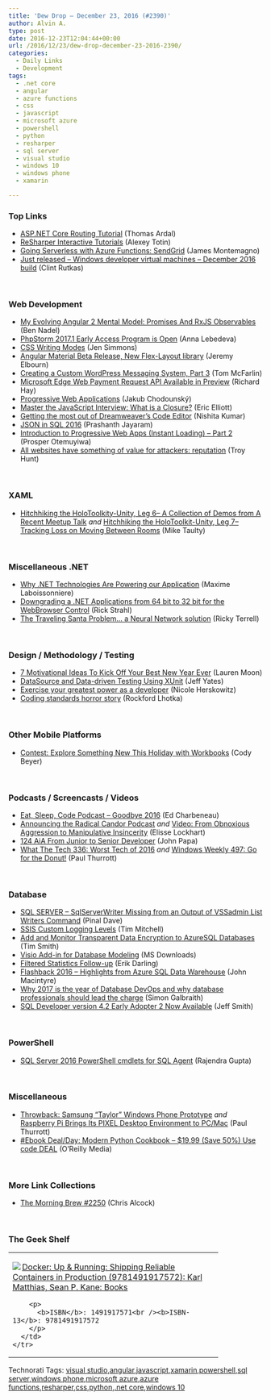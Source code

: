 ```yaml
---
title: 'Dew Drop – December 23, 2016 (#2390)'
author: Alvin A.
type: post
date: 2016-12-23T12:04:44+00:00
url: /2016/12/23/dew-drop-december-23-2016-2390/
categories:
  - Daily Links
  - Development
tags:
  - .net core
  - angular
  - azure functions
  - css
  - javascript
  - microsoft azure
  - powershell
  - python
  - resharper
  - sql server
  - visual studio
  - windows 10
  - windows phone
  - xamarin

---
```

### <a name="top"></a>Top Links

  * <a href="http://blog.elmah.io/aspnetcore-routing-tutorial/" target="_blank">ASP.NET Core Routing Tutorial</a> (Thomas Ardal)
  * <a href="https://blog.jetbrains.com/dotnet/2016/12/22/resharper-interactive-tutorials/" target="_blank">ReSharper Interactive Tutorials</a> (Alexey Totin)
  * <a href="http://motzcod.es/post/154814819597" target="_blank">Going Serverless with Azure Functions: SendGrid</a> (James Montemagno)
  * <a href="https://blogs.windows.com/buildingapps/2016/12/22/just-released-windows-developer-virtual-machines-december-2016-build/?WT.mc_id=DX_MVP4025064" target="_blank">Just released – Windows developer virtual machines – December 2016 build</a> (Clint Rutkas)

&nbsp;

### <a name="web"></a>Web Development

  * <a href="https://www.bennadel.com/blog/3202-my-evolving-angular-2-mental-model-promises-and-rxjs-observables.htm" target="_blank">My Evolving Angular 2 Mental Model: Promises And RxJS Observables</a> (Ben Nadel)
  * <a href="https://blog.jetbrains.com/phpstorm/2016/12/phpstorm-2017-1-early-access-program-is-open/" target="_blank">PhpStorm 2017.1 Early Access Program is Open</a> (Anna Lebedeva)
  * <a href="http://feedproxy.google.com/~r/24ways/~3/2_OWwE64Alg/" target="_blank">CSS Writing Modes</a> (Jen Simmons)
  * <a href="http://angularjs.blogspot.com/2016/12/angular-material-beta-release-new-flex.html" target="_blank">Angular Material Beta Release, New Flex-Layout library</a> (Jeremy Elbourn)
  * <a href="https://code.tutsplus.com/tutorials/creating-a-custom-wordpress-messaging-system-part-3--cms-27610" target="_blank">Creating a Custom WordPress Messaging System, Part 3</a> (Tom McFarlin)
  * <a href="http://devproconnections.com/web-development/microsoft-edge-web-payment-request-api-available-preview" target="_blank">Microsoft Edge Web Payment Request API Available in Preview</a> (Richard Hay)
  * <a href="https://chodounsky.net/2016/12/23/progressive-web-applications/" target="_blank">Progressive Web Applications</a> (Jakub Chodounský)
  * <a href="https://medium.com/javascript-scene/master-the-javascript-interview-what-is-a-closure-b2f0d2152b36#.1ezk67r9e" target="_blank">Master the JavaScript Interview: What is a Closure?</a> (Eric Elliott)
  * <a href="http://blogs.adobe.com/contentcorner/2016/12/23/getting-the-most-out-of-dreamweavers-code-editor" target="_blank">Getting the most out of Dreamweaver’s Code Editor</a> (Nishita Kumar)
  * <a href="https://dzone.com/articles/the-json-in-sql-2016?utm_medium=feed&utm_source=feedpress.me&utm_campaign=Feed%3A+dzone%2Fintegration" target="_blank">JSON in SQL 2016</a> (Prashanth Jayaram)
  * <a href="https://auth0.com/blog/introduction-to-progressive-web-apps-instant-loading-part-2/" target="_blank">Introduction to Progressive Web Apps (Instant Loading) &#8211; Part 2</a> (Prosper Otemuyiwa)
  * <a href="http://feedproxy.google.com/~r/TroyHunt/~3/8EVx9FPLa8M/" target="_blank">All websites have something of value for attackers: reputation</a> (Troy Hunt)

&nbsp;

### <a name="silverlight"></a>XAML

  * <a href="http://feedproxy.google.com/~r/mtaulty/~3/7EilHP6_2Y8/" target="_blank">Hitchhiking the HoloToolkity-Unity, Leg 6– A Collection of Demos from A Recent Meetup Talk</a> _and_ <a href="http://feedproxy.google.com/~r/mtaulty/~3/d8oGam-Rjvk/" target="_blank">Hitchhiking the HoloToolkit-Unity, Leg 7–Tracking Loss on Moving Between Rooms</a> (Mike Taulty)

&nbsp;

### <a name="dotnet"></a>Miscellaneous .NET

  * <a href="https://snipcart.com/blog/why-dot-net-technologies" target="_blank">Why .NET Technologies Are Powering our Application</a> (Maxime Laboissonniere)
  * <a href="http://feedproxy.google.com/~r/RickStrahl/~3/bopUqX3IltE/Downgrading-a-NET-Applications-from-64-bit-to-32-bit-for-the-WebBrowser-Control" target="_blank">Downgrading a .NET Applications from 64 bit to 32 bit for the WebBrowser Control</a> (Rick Strahl)
  * <a href="http://www.rickyterrell.com/?p=97" target="_blank">The Traveling Santa Problem… a Neural Network solution</a> (Ricky Terrell)

&nbsp;

### <a name="design"></a>Design / Methodology / Testing

  * <a href="http://blog.trello.com/motivational-ideas-for-new-years-resolutions" target="_blank">7 Motivational Ideas To Kick Off Your Best New Year Ever</a> (Lauren Moon)
  * <a href="http://feedproxy.google.com/~r/SomewhatAbstract/~3/SN_Gg-TQRfI/" target="_blank">DataSource and Data-driven Testing Using XUnit</a> (Jeff Yates)
  * <a href="https://azure.microsoft.com/blog/exercise-your-greatest-power-as-a-developer/" target="_blank">Exercise your greatest power as a developer</a> (Nicole Herskowitz)
  * <a href="http://www.lhotka.net/weblog/CodingStandardsHorrorStory.aspx" target="_blank">Coding standards horror story</a> (Rockford Lhotka)

&nbsp;

### <a name="mobile"></a>Other Mobile Platforms

  * <a href="https://blog.xamarin.com/contest-explore-something-new-this-holidays-with-workbooks/" target="_blank">Contest: Explore Something New This Holiday with Workbooks</a> (Cody Beyer)

&nbsp;

### <a name="podcasts"></a>Podcasts / Screencasts / Videos

  * <a href="http://developer.telerik.com/content-types/podcast/podcast-goodbye-2016/" target="_blank">Eat, Sleep, Code Podcast &#8211; Goodbye 2016</a> (Ed Charbeneau)
  * <a href="http://www.radicalcandor.com/blog/announcing-radical-candor-podcast/" target="_blank">Announcing the Radical Candor Podcast</a> _and_ <a href="http://www.radicalcandor.com/blog/video-obnoxious-aggression-manipulative-insincerity/" target="_blank">Video: From Obnoxious Aggression to Manipulative Insincerity</a> (Elisse Lockhart)
  * <a href="https://devchat.tv/adv-in-angular/124-aia-from-junior-to-senior-developer" target="_blank">124 AiA From Junior to Senior Developer</a> (John Papa)
  * <a href="https://www.thurrott.com/podcasts/what-the-tech/87177/tech-336-worst-tech-2016" target="_blank">What The Tech 336: Worst Tech of 2016</a> _and_ <a href="https://www.thurrott.com/podcasts/windows-weekly/87180/windows-weekly-497-go-donut" target="_blank">Windows Weekly 497: Go for the Donut!</a> (Paul Thurrott)

&nbsp;

### <a name="sql"></a>Database

  * <a href="http://blog.sqlauthority.com/2016/12/23/sql-server-sqlserverwriter-missing-output-vssadmin-list-writers-command/" target="_blank">SQL SERVER – SqlServerWriter Missing from an Output of VSSadmin List Writers Command</a> (Pinal Dave)
  * <a href="https://www.timmitchell.net/post/2016/12/22/ssis-custom-logging-levels/" target="_blank">SSIS Custom Logging Levels</a> (Tim Mitchell)
  * <a href="http://feedproxy.google.com/~r/MSSQLTips-LatestSqlServerTips/~3/VnPLa7Rz-PI/tip.asp" target="_blank">Add and Monitor Transparent Data Encryption to AzureSQL Databases</a> (Tim Smith)
  * <a href="http://www.microsoft.com/en-us/download/details.aspx?id=54527&WT.mc_id=DX_MVP4025064" target="_blank">Visio Add-in for Database Modeling</a> (MS Downloads)
  * <a href="http://feedproxy.google.com/~r/BrentOzar-SqlServerDba/~3/pqF1roqo1tE/" target="_blank">Filtered Statistics Follow-up</a> (Erik Darling)
  * <a href="https://azure.microsoft.com/blog/flashback-2016-highlights-from-azure-sql-data-warehouse/" target="_blank">Flashback 2016 – Highlights from Azure SQL Data Warehouse</a> (John Macintyre)
  * <a href="http://www.red-gate.com/blog/database-lifecycle-management/why-2017-is-the-year-of-database-devops-and-why-database-professionals-should-lead-the-charge" target="_blank">Why 2017 is the year of Database DevOps and why database professionals should lead the charge</a> (Simon Galbraith)
  * <a href="http://feedproxy.google.com/~r/ThatJeffSmith/~3/seC1jJ4T8aQ/" target="_blank">SQL Developer version 4.2 Early Adopter 2 Now Available</a> (Jeff Smith)

&nbsp;

### <a name="ps"></a>PowerShell

  * <a href="http://feedproxy.google.com/~r/MSSQLTips-LatestSqlServerTips/~3/hwk9JkwKseU/tip.asp" target="_blank">SQL Server 2016 PowerShell cmdlets for SQL Agent</a> (Rajendra Gupta)

&nbsp;

### <a name="misc"></a>Miscellaneous

  * <a href="https://www.thurrott.com/mobile/windows-phone/87192/throwback-samsung-taylor-windows-phone-prototype" target="_blank">Throwback: Samsung “Taylor” Windows Phone Prototype</a> _and_ <a href="https://www.thurrott.com/dev/87183/raspberry-pi-brings-pixel-desktop-environment-pcmac" target="_blank">Raspberry Pi Brings Its PIXEL Desktop Environment to PC/Mac</a> (Paul Thurrott)
  * <a href="http://feedproxy.google.com/~r/oreilly/news/~3/vUOAtLApVJI/9781786469250.do" target="_blank">#Ebook Deal/Day: Modern Python Cookbook &#8211; $19.99 (Save 50%) Use code DEAL</a> (O&#8217;Reilly Media)

&nbsp;

### <a name="links"></a>More Link Collections

  * <a href="http://feedproxy.google.com/~r/ReflectivePerspective/~3/Lq7xVDzMZRU/" target="_blank">The Morning Brew #2250</a> (Chris Alcock)

&nbsp;

### <a name="shelf"></a>The Geek Shelf

<div id="scid:7dc1bd33-94bd-46fd-a20b-0131235bcd47:4b126ce9-be6b-4049-a994-981ede904a94" class="wlWriterEditableSmartContent" style="float: none; padding-bottom: 0px; padding-top: 0px; padding-left: 0px; margin: 0px; display: inline; padding-right: 0px">
  <table cellspacing="0" cellpadding="2" width="400" border="0" unselectable="on">
    <tr>
      <td valign="top" width="400">
        <p>
          <a title="Docker: Up & Running: Shipping Reliable Containers in Production (9781491917572): Karl Matthias, Sean P. Kane: Books" href="http://www.amazon.com/exec/obidos/ASIN/1491917571/amavin-20"><img data-recalc-dims="1" decoding="async" src="https://i0.wp.com/images.amazon.com/images/P/1491917571.01.MZZZZZZZ.jpg?w=660" border="0" align="left" style="float:left" />Docker: Up & Running: Shipping Reliable Containers in Production (9781491917572): Karl Matthias, Sean P. Kane: Books</a>
        </p>
        
        <p>
          <b>ISBN</b>: 1491917571<br /><b>ISBN-13</b>: 9781491917572
        </p>
      </td>
    </tr>
  </table>
</div>

<div id="scid:77ECF5F8-D252-44F5-B4EB-D463C5396A79:f3d3cdb1-1bce-4406-9a4c-62b5952bb16f" class="wlWriterEditableSmartContent" style="float: none; padding-bottom: 0px; padding-top: 0px; padding-left: 0px; margin: 0px; display: inline; padding-right: 0px">
  Technorati Tags: <a href="http://technorati.com/tags/visual+studio" rel="tag">visual studio</a>,<a href="http://technorati.com/tags/angular" rel="tag">angular</a>,<a href="http://technorati.com/tags/javascript" rel="tag">javascript</a>,<a href="http://technorati.com/tags/xamarin" rel="tag">xamarin</a>,<a href="http://technorati.com/tags/powershell" rel="tag">powershell</a>,<a href="http://technorati.com/tags/sql+server" rel="tag">sql server</a>,<a href="http://technorati.com/tags/windows+phone" rel="tag">windows phone</a>,<a href="http://technorati.com/tags/microsoft+azure" rel="tag">microsoft azure</a>,<a href="http://technorati.com/tags/azure+functions" rel="tag">azure functions</a>,<a href="http://technorati.com/tags/resharper" rel="tag">resharper</a>,<a href="http://technorati.com/tags/css" rel="tag">css</a>,<a href="http://technorati.com/tags/python" rel="tag">python</a>,<a href="http://technorati.com/tags/.net+core" rel="tag">.net core</a>,<a href="http://technorati.com/tags/windows+10" rel="tag">windows 10</a>
</div>